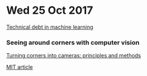 # Wed 25 Oct 2017

[Technical debt in machine learning](https://medium.com/towards-data-science/technical-debt-in-machine-learning-8b0fae938657)

### Seeing around corners with computer vision

[Turning corners into cameras: principles and methods](http://people.csail.mit.edu/klbouman/pw/papers_and_presentations/cornercam_iccv2017.pdf)

[MIT article](http://news.mit.edu/2017/artificial-intelligence-for-your-blind-spot-mit-csail-cornercameras-1009)